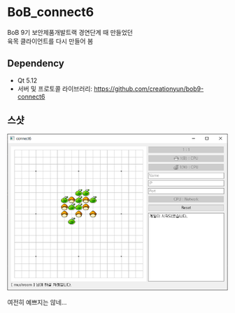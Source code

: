 # BoB_connect6

BoB 9기 보안제품개발트랙 경연단계 때 만들었던 \
육목 클라이언트를 다시 만들어 봄

## Dependency

- Qt 5.12
- 서버 및 프로토콜 라이브러리: https://github.com/creationyun/bob9-connect6

## 스샷

![screenshot](img/screenshot.png)

여전히 예쁘지는 않네...
